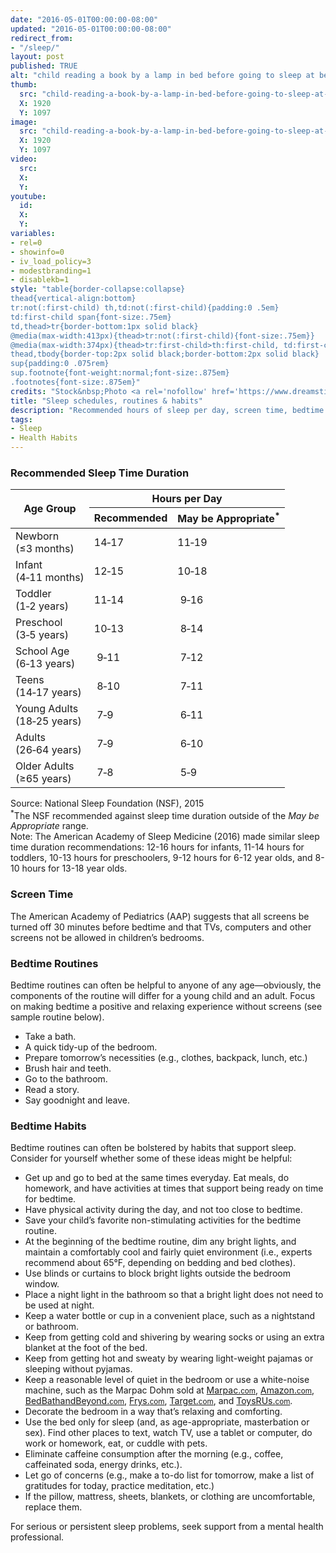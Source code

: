```yaml
---
date: "2016-05-01T00:00:00-08:00"
updated: "2016-05-01T00:00:00-08:00"
redirect_from:
- "/sleep/"
layout: post
published: TRUE
alt: "child reading a book by a lamp in bed before going to sleep at bedtime"
thumb:
  src: "child-reading-a-book-by-a-lamp-in-bed-before-going-to-sleep-at-bedtime.jpg"
  X: 1920
  Y: 1097
image:
  src: "child-reading-a-book-by-a-lamp-in-bed-before-going-to-sleep-at-bedtime.jpg"
  X: 1920
  Y: 1097
video:
  src:
  X:
  Y:
youtube:
  id:
  X:
  Y:
variables:
- rel=0
- showinfo=0
- iv_load_policy=3
- modestbranding=1
- disablekb=1
style: "table{border-collapse:collapse}
thead{vertical-align:bottom}
tr:not(:first-child) th,td:not(:first-child){padding:0 .5em}
td:first-child span{font-size:.75em}
td,thead>tr{border-bottom:1px solid black}
@media(max-width:413px){thead>tr:not(:first-child){font-size:.75em}}
@media(max-width:374px){thead>tr:first-child>th:first-child, td:first-child{font-size:.75em}}
thead,tbody{border-top:2px solid black;border-bottom:2px solid black}
sup{padding:0 .075rem}
sup.footnote{font-weight:normal;font-size:.875em}
.footnotes{font-size:.875em}"
credits: "Stock&nbsp;Photo <a rel='nofollow' href='https://www.dreamstime.com/stock-photo-preteen-handsome-boy-read-book-lamp-sleep-image58081725' target='_blank'>&copy;</a>&nbsp;Ulianna19970"
title: "Sleep schedules, routines & habits"
description: "Recommended hours of sleep per day, screen time, bedtime routines, and habits for supporting healthy sleep."
tags:
- Sleep
- Health Habits
---
```

<h3>Recommended Sleep Time Duration</h3>
<table class="center">
	<thead>
		<tr>
			<th rowspan="2">Age&nbsp;Group</th>
			<th colspan="2">Hours per&nbsp;Day</th>
		</tr>
		<tr>
			<th>Recommended</th>
			<th>May&nbsp;be Appropriate<sup>*</sup></th>
		</tr>
	</thead>
	<tbody>
		<tr>
			<td>Newborn<br><span>(&le;3 months)</span></td>
			<td class="mono">14&#8209;17</td>
			<td class="mono">11&#8209;19</td>
		</tr>
		<tr>
			<td>Infant<br><span>(4&#8209;11 months)</span></td>
			<td class="mono">12&#8209;15</td>
			<td class="mono">10&#8209;18</td>
		</tr>
		<tr>
			<td>Toddler<br><span>(1&#8209;2 years)</span></td>
			<td class="mono">11&#8209;14</td>
			<td class="mono">&nbsp;9&#8209;16</td>
		</tr>
		<tr>
			<td>Preschool<br><span>(3&#8209;5 years)</span></td>
			<td class="mono">10&#8209;13</td>
			<td class="mono">&nbsp;8&#8209;14</td>
		</tr>
		<tr>
			<td>School&nbsp;Age<br><span>(6&#8209;13 years)</span></td>
			<td class="mono">&nbsp;9&#8209;11</td>
			<td class="mono">&nbsp;7&#8209;12</td>
		</tr>
		<tr>
			<td>Teens<br><span>(14&#8209;17 years)</span></td>
			<td class="mono">&nbsp;8&#8209;10</td>
			<td class="mono">&nbsp;7&#8209;11</td>
		</tr>
		<tr>
			<td>Young&nbsp;Adults<br><span>(18&#8209;25 years)</span></td>
			<td class="mono">&nbsp;7&#8209;9&nbsp;</td>
			<td class="mono">&nbsp;6&#8209;11</td>
		</tr>
		<tr>
			<td>Adults<br><span>(26&#8209;64 years)</span></td>
			<td class="mono">&nbsp;7&#8209;9&nbsp;</td>
			<td class="mono">&nbsp;6&#8209;10</td>
		</tr>
		<tr>
			<td>Older&nbsp;Adults<br><span>(&ge;65 years)</span></td>
			<td class="mono">&nbsp;7&#8209;8&nbsp;</td>
			<td class="mono">&nbsp;5&#8209;9&nbsp;</td>
		</tr>
	</tbody>
</table>
<div class="footnotes">
	Source: National Sleep Foundation (NSF), 2015<br>
	<sup>*</sup>The NSF recommended against sleep time duration outside of the <i>May be Appropriate</i> range.<br>
	Note: The American Academy of Sleep Medicine (2016) made similar sleep time duration recommendations: 12-16 hours for infants, 11-14 hours for toddlers, 10-13 hours for preschoolers, 9-12 hours for 6-12 year olds, and 8-10 hours for 13-18 year olds.
</div>
<h3>Screen Time</h3>
<p>The American Academy of Pediatrics (AAP) suggests that all screens be turned off 30 minutes before bedtime and that TVs, computers and other screens not be allowed in children’s bedrooms.</p>
<h3>Bedtime Routines</h3>
<p>Bedtime routines can often be helpful to anyone of any age&mdash;obviously, the components of the routine will differ for a young child and an adult. Focus on making bedtime a positive and relaxing experience without screens (see sample routine below). </p>
<ul>
	<li>Take a bath.</li>
	<li>A quick tidy-up of the bedroom.</li>
	<li>Prepare tomorrow’s necessities (e.g., clothes, backpack, lunch, etc.)</li>
	<li>Brush hair and teeth.</li>
	<li>Go to the bathroom.</li>
	<li>Read a story.</li>
	<li>Say goodnight and leave.</li>
</ul>
<h3>Bedtime Habits</h3>
<p>Bedtime routines can often be bolstered by habits that support sleep. Consider for yourself whether some of these ideas might be helpful:</p>
<ul>
	<li>Get up and go to bed at the same times everyday. Eat meals, do homework, and have activities at times that support being ready on time for bedtime.</li>
	<li>Have physical activity during the day, and not too close to bedtime.</li>
	<li>Save your child’s favorite non-stimulating activities for the bedtime routine.</li>
	<li>At the beginning of the bedtime routine, dim any bright lights, and maintain a comfortably cool and fairly quiet environment (i.e., experts recommend about 65&deg;F, depending on bedding and bed clothes).</li>
	<li>Use blinds or curtains to block bright lights outside the bedroom window.</li>
	<li>Place a night light in the bathroom so that a bright light does not need to be used at night.</li>
	<li>Keep a water bottle or cup in a convenient place, such as a nightstand or bathroom.</li>
	<li>Keep from getting cold and shivering by wearing socks or using an extra blanket at the foot of the bed.</li>
	<li>Keep from getting hot and sweaty by wearing light-weight pajamas or sleeping without pyjamas.</li>
	<li>Keep a reasonable level of quiet in the bedroom or use a white-noise machine, such as the Marpac Dohm sold at <a rel="nofollow" href="https://marpac.com/collections/sound-machines" target="_blank">Marpac.<small>com</small></a>, <a rel="nofollow" href="https://www.amazon.com/s/?field-keywords=marpac" target="_blank">Amazon.<small>com</small></a>, <a rel="nofollow" href="https://www.bedbathandbeyond.com/store/s/marpac" target="_blank">BedBathandBeyond.<small>com</small></a>, <a rel="nofollow" href="https://www.frys.com/search?query_string=marpac&nearbyStoreName=Wilsonville" target="_blank">Frys.<small>com</small></a>, <a rel="nofollow" href="https://www.target.com/s?searchTerm=marpac" target="_blank">Target.<small>com</small></a>, and <a rel="nofollow" href="https://www.toysrus.com/search?q=marpac" target="_blank">ToysRUs.<small>com</small></a>.</li>
	<li>Decorate the bedroom in a way that’s relaxing and comforting.</li>
	<li>Use the bed only for sleep (and, as age-appropriate, masterbation or sex). Find other places to text, watch TV, use a tablet or computer, do work or homework, eat, or cuddle with pets.</li>
	<li>Eliminate caffeine consumption after the morning (e.g., coffee, caffeinated soda, energy drinks, etc.).</li>
	<li>Let go of concerns (e.g., make a to-do list for tomorrow, make a list of gratitudes for today, practice meditation, etc.)</li>
	<li>If the pillow, mattress, sheets, blankets, or clothing are uncomfortable, replace them.</li>
</ul>
<p>For serious or persistent sleep problems, seek support from a mental health professional.</p>